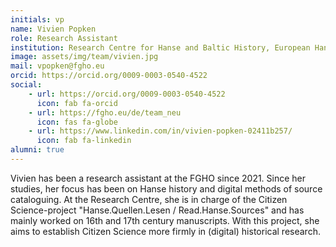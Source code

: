 ```yaml
---
initials: vp
name: Vivien Popken
role: Research Assistant
institution: Research Centre for Hanse and Baltic History, European Hansemuseum Lübeck
image: assets/img/team/vivien.jpg
mail: vpopken@fgho.eu
orcid: https://orcid.org/0009-0003-0540-4522
social:
    - url: https://orcid.org/0009-0003-0540-4522
      icon: fab fa-orcid
    - url: https://fgho.eu/de/team_neu
      icon: fas fa-globe
    - url: https://www.linkedin.com/in/vivien-popken-02411b257/
      icon: fab fa-linkedin
alumni: true
---
```

Vivien has been a research assistant at the FGHO since 2021. Since her studies, her focus has been on Hanse history and digital methods of source cataloguing. At the Research Centre, she is in charge of the Citizen Science-project "Hanse.Quellen.Lesen / Read.Hanse.Sources" and has mainly worked on 16th and 17th century manuscripts. With this project, she aims to establish Citizen Science more firmly in (digital) historical research.